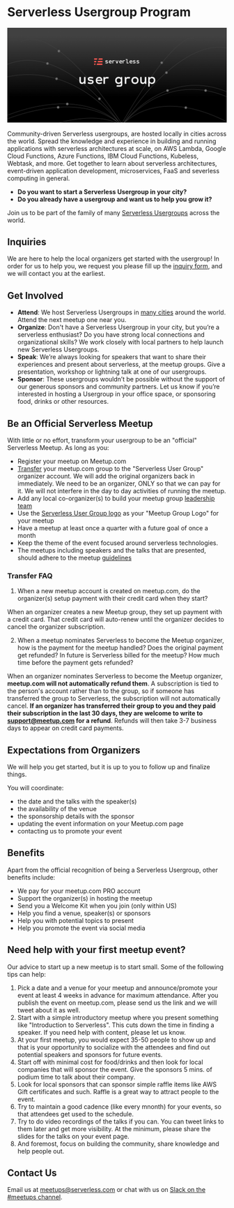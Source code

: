 
# Serverless Usergroup Program

![](./assets/User_group_web_header.png)

Community-driven Serverless usergroups, are hosted locally in cities across the world. Spread the knowledge and experience in building and running applications with serverless architectures at scale, on AWS Lambda, Google Cloud Functions, Azure Functions, IBM Cloud Functions, Kubeless, Webtask, and more. Get together to learn about serverless architectures, event-driven application development, microservices, FaaS and severless computing in general.

* **Do you want to start a Serverless Usergroup in your city?** 
* **Do you already have a usergroup and want us to help you grow it?** 

Join us to be part of the family of many [Serverless Usergroups](https://www.meetup.com/pro/serverless/) across the world. 

## Inquiries

We are here to help the local organizers get started with the usergroup! In order for us to help you, we request you please fill up the [inquiry form](https://docs.google.com/forms/d/e/1FAIpQLSfSCMFQc47wn1S0Y2H7LBjuvmoZW57cgBSwKC6vdnbd_7yvWA/viewform), and we will contact you at the earliest.

## Get Involved

* **Attend**: We host Serverless Usergroups in [many cities](https://www.meetup.com/pro/serverless/) around the world. Attend the next meetup one near you.
* **Organize**: Don't have a Serverless Usergroup in your city, but you’re a serverless enthusiast? Do you have strong local connections and organizational skills? We work closely with local partners to help launch new Serverless Usergroups.
* **Speak**: We’re always looking for speakers that want to share their experiences and present about serverless, at the meetup groups. Give a presentation, workshop or lightning talk at one of our usergroups.
* **Sponsor**: These usergroups wouldn’t be possible without the support of our generous sponsors and community partners. Let us know if you’re interested in hosting a Usergroup in your office space, or sponsoring food, drinks or other resources.

## Be an Official Serverless Meetup

With little or no effort, transform your usergroup to be an "official" Serverless Meetup. As long as you:

* Register your meetup on Meetup.com
* [Transfer](https://www.meetup.com/help/article/2397734/) your meetup.com group to the "Serverless User Group" organizer account. We will add the original organizers back in immediately. We need to be an organizer, ONLY so that we can pay for it. We will not interfere in the day to day activities of running the meetup.
* Add any local co-organizer(s) to build your meetup group [leadership team](https://www.meetup.com/help/article/868703/)
* Use the [Serverless User Group logo](./assets/Meetup_header@1x.png) as your "Meetup Group Logo" for your meetup
* Have a meetup at least once a quarter with a future goal of once a month
* Keep the theme of the event focused around serverless technologies. 
* The meetups including speakers and the talks that are presented, should adhere to the meetup [guidelines](https://www.meetup.com/help/customer/portal/articles/865536-meetup-s-community-guidelines/)

### Transfer FAQ

1. When a new meetup account is created on meetup.com, do the organizer(s) setup payment with their credit card when they start?

When an organizer creates a new Meetup group, they set up payment with a credit card. That credit card will auto-renew until the organizer decides to cancel the organizer subscription. 

2. When a meetup nominates Serverless to become the Meetup organizer, how is the payment for the meetup handled? Does the  original payment get refunded? In future is Serverless billed for the meetup? How much time before the payment gets refunded?

When an organizer nominates Serverless to become the Meetup organizer, **meetup.com will not automatically refund them**. A subscription is tied to the person's account rather than to the group, so if someone has transferred the group to Serverless, the subscription will not automatically cancel. **If an organizer has transferred their group to you and they paid their subscription in the last 30 days, they are welcome to write to support@meetup.com for a refund**. Refunds will then take 3-7 business days to appear on credit card payments. 

## Expectations from Organizers

We will help you get started, but it is up to you to follow up and finalize things. 

You will coordinate:

* the date and the talks with the speaker(s)
* the availability of the venue
* the sponsorship details with the sponsor
* updating the event information on your Meetup.com page
* contacting us to promote your event

## Benefits

Apart from the official recognition of being a Serverless Usergroup, other benefits include:

* We pay for your meetup.com PRO account
* Support the organizer(s) in hosting the meetup
* Send you a Welcome Kit when you join (only within US)
* Help you find a venue, speaker(s) or sponsors
* Help you with potential topics to present
* Help you promote the event via social media

## Need help with your first meetup event?

Our advice to start up a new meetup is to start small. Some of the following tips can help:

1. Pick a date and a venue for your meetup and announce/promote your event at least 4 weeks in advance for maximum attendance. After you publish the event on meetup.com, please send us the link and we will tweet about it as well.
1. Start with a simple introductory meetup where you present something like "Introduction to Serverless". This cuts down the time in finding a speaker. If you need help with content, please let us know.
1. At your first meetup, you would expect 35-50 people to show up and that is your opportunity to socialize with the attendees and find out potential speakers and sponsors for future events.
1. Start off with minimal cost for food/drinks and then look for local companies that will sponsor the event. Give the sponsors 5 mins. of podium time to talk about their company.
1. Look for local sponsors that can sponsor simple raffle items like AWS Gift certificates and such. Raffle is a great way to attract people to the event.
1. Try to maintain a good cadence (like every mnonth) for your events, so that attendees get used to the schedule.
1. Try to do video recordings of the talks if you can. You can tweet links to them later and get more visibility. At the minimum, please share the slides for the talks on your event page.
1. And foremost, focus on building the community, share knowledge and help people out.


## Contact Us

Email us at meetups@serverless.com or chat with us on [Slack on the #meetups channel](https://join.slack.com/t/serverless-contrib/shared_invite/MjI5NzY1ODM2MTc3LTE1MDM0NDIyOTUtMDgxNTcxMTcxNg).
